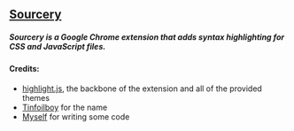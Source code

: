 ## [Sourcery](https://chrome.google.com/webstore/detail/sourcery/kfbjhkbbfinlgdpidcgjlcpmmaldfbpe)

##### Sourcery is a Google Chrome extension that adds syntax highlighting for CSS and JavaScript files.

#### Credits:

* [highlight.js](http://highlightjs.org), the backbone of the extension and all of the provided themes
* [Tinfoilboy](http://tinfoilboy.com) for the name
* [Myself](http://jordanfitz.com) for writing some code